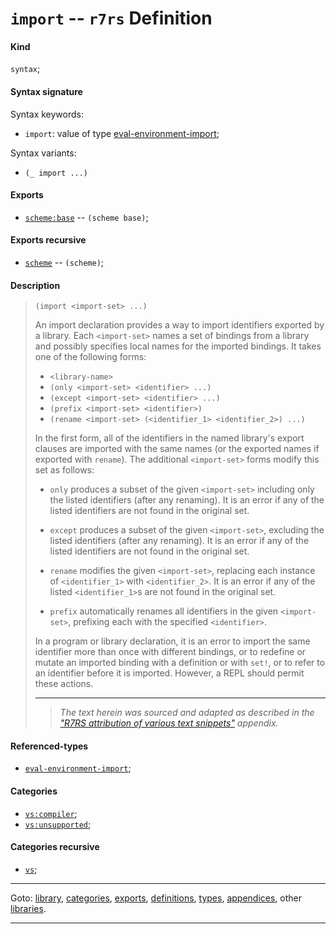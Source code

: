 

<a id='definition__r7rs__import'></a>

# `import` -- `r7rs` Definition


<a id='definition__r7rs__import__kind'></a>

#### Kind

`syntax`;


<a id='definition__r7rs__import__syntax-signature'></a>

#### Syntax signature

Syntax keywords:
 * `import`: value of type [eval-environment-import](../../r7rs/types/eval-environment-import.md#type__r7rs__eval-environment-import);

Syntax variants:
 * `(_ import ...)`


<a id='definition__r7rs__import__exports'></a>

#### Exports

 * [`scheme:base`](../../r7rs/exports/scheme_3a_base.md#export__r7rs__scheme_3a_base) -- `(scheme base)`;


<a id='definition__r7rs__import__exports-recursive'></a>

#### Exports recursive

 * [`scheme`](../../r7rs/exports/scheme.md#export__r7rs__scheme) -- `(scheme)`;


<a id='definition__r7rs__import__description'></a>

#### Description

> ````
> (import <import-set> ...)
> ````
> 
> 
> An import declaration provides a way to import identifiers
> exported by a library.  Each `<import-set>` names a set of bindings
> from a library and possibly specifies local names for the
> imported bindings. It takes one of the following forms:
> 
>   * `<library-name>`
>   * `(only <import-set> <identifier> ...)`
>   * `(except <import-set> <identifier> ...)`
>   * `(prefix <import-set> <identifier>)`
>   * `(rename <import-set> (<identifier_1> <identifier_2>) ...)`
> 
> In the first form, all of the identifiers in the named library's export
> clauses are imported with the same names (or the exported names if
> exported with `rename`).  The additional `<import-set>`
> forms modify this set as follows:
> 
>   * `only` produces a subset of the given
>   `<import-set>` including only the listed identifiers (after any
>   renaming).  It is an error if any of the listed identifiers are
>   not found in the original set.
> 
>   * `except` produces a subset of the given
>   `<import-set>`, excluding the listed identifiers (after any
>   renaming). It is an error if any of the listed identifiers are not
>   found in the original set.
> 
>   * `rename` modifies the given `<import-set>`,
>   replacing each instance of `<identifier_1>` with
>   `<identifier_2>`. It is an error if any of the listed
>   `<identifier_1>`s are not found in the original set.
> 
>   * `prefix` automatically renames all identifiers in
>   the given `<import-set>`, prefixing each with the specified
>   `<identifier>`.
> 
> In a program or library declaration, it is an error to import the same
> identifier more than once with different bindings, or to redefine or
> mutate an imported binding with a definition
> or with `set!`, or to refer to an identifier before it is imported.
> However, a REPL should permit these actions.
> 
> 
> ----
> > *The text herein was sourced and adapted as described in the ["R7RS attribution of various text snippets"](../../r7rs/appendices/attribution.md#appendix__r7rs__attribution) appendix.*


<a id='definition__r7rs__import__referenced-types'></a>

#### Referenced-types

 * [`eval-environment-import`](../../r7rs/types/eval-environment-import.md#type__r7rs__eval-environment-import);


<a id='definition__r7rs__import__categories'></a>

#### Categories

 * [`vs:compiler`](../../r7rs/categories/vs_3a_compiler.md#category__r7rs__vs_3a_compiler);
 * [`vs:unsupported`](../../r7rs/categories/vs_3a_unsupported.md#category__r7rs__vs_3a_unsupported);


<a id='definition__r7rs__import__categories-recursive'></a>

#### Categories recursive

 * [`vs`](../../r7rs/categories/vs.md#category__r7rs__vs);

----

Goto: [library](../../r7rs/_index.md#library__r7rs), [categories](../../r7rs/categories/_index.md#toc__r7rs__categories), [exports](../../r7rs/exports/_index.md#toc__r7rs__exports), [definitions](../../r7rs/definitions/_index.md#toc__r7rs__definitions), [types](../../r7rs/types/_index.md#toc__r7rs__types), [appendices](../../r7rs/appendices/_index.md#toc__r7rs__appendices), other [libraries](../../_libraries.md#toc__libraries).

----

